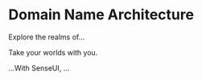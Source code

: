 # Domain Name Architecture

Explore the realms of...

Take your worlds with you.

...With SenseUI, ...
